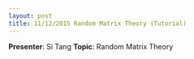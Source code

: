 ```yaml
---
layout: post
title: 11/12/2015 Random Matrix Theory (Tutorial)
---
```

**Presenter**: Si Tang
**Topic**: Random Matrix Theory
